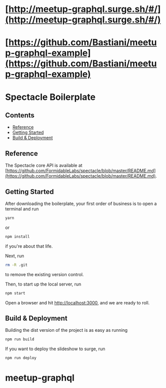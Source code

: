 # [http://meetup-graphql.surge.sh/#/](http://meetup-graphql.surge.sh/#/)

# [https://github.com/Bastiani/meetup-graphql-example](https://github.com/Bastiani/meetup-graphql-example)

# Spectacle Boilerplate

## Contents

* [Reference](#reference)
* [Getting Started](#getting-started)
* [Build & Deployment](#build-deployment)

## Reference

The Spectacle core API is available at [https://github.com/FormidableLabs/spectacle/blob/master/README.md](https://github.com/FormidableLabs/spectacle/blob/master/README.md).

## Getting Started

After downloading the boilerplate, your first order of business is to open a terminal and run

```bash
yarn
```

or

```bash
npm install
```

if you're about that life.

Next, run

```bash
rm -R .git
```

to remove the existing version control.

Then, to start up the local server, run

```bash
npm start
```

Open a browser and hit [http://localhost:3000](http://localhost:3000), and we are ready to roll.

## Build & Deployment

Building the dist version of the project is as easy as running

```bash
npm run build
```

If you want to deploy the slideshow to surge, run

```bash
npm run deploy
```

# meetup-graphql
